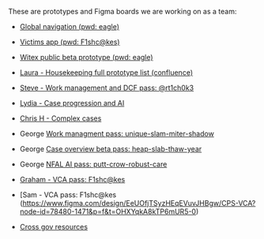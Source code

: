 These are prototypes and Figma boards we are working on as a team: 

- [Global navigation (pwd: eagle)](https://witness-expenses.herokuapp.com/FCT-v1/2-cps-user-journey/E-case-overview)
- [Victims app (pwd: F1shc@kes)](https://witness-expenses.herokuapp.com/FCT-v1/2-cps-user-journey/E-case-overview) 
- [Witex public beta prototype (pwd: eagle)](https://witness-expenses.herokuapp.com/) 

- [Laura - Housekeeping full prototype list (confluence)](https://cpsgovuk.atlassian.net/wiki/spaces/FCT2/pages/4680450073/Full+prototype+list)
- [Steve - Work management and DCF pass: @rt1ch0k3](https://www.figma.com/design/QI4IZWsK93PkMtPEeMbTtk/DCF-Information-Architecture?node-id=8657-93296&t=xm2mRpHtsAjOvf2e-1)
- [Lydia - Case progression and AI]()
- [Chris H - Complex cases](https://as-web-rumpole-ux-dev.azurewebsites.net/)
- George [Work managment pass: unique-slam-miter-shadow](https://www.figma.com/design/lmGL77tPNRgqfbqdky06T1/Work-Management_Beta-(2024%E2%80%9325-Q4)?node-id=3001-366936&t=q90JwCrIb4qA42nX-1)
- George [Case overview beta pass: heap-slab-thaw-year](https://www.figma.com/design/SrTdqks8qzmHtduanVSjt9/Case-Overview_Beta-(2024%E2%80%9325-Q4)?node-id=3-4&t=eKRXeLBQMlmxuTo8-1)
- George [NFAL AI pass: putt-crow-robust-care](https://www.figma.com/design/NGwrsWLswxVbohyzLbxAjl/NFAL-Ai_Alpha-(2024%E2%80%9325-Q4)?node-id=2105-4035&t=kfYzROR17msLciw2-1)
- [Graham - VCA pass: F1shc@kes](https://www.figma.com/design/EeUOfjTSyzHEqEVuvJHBgw/CPS-VCA?m=auto&t=ybiNpCXtN4NGt7RJ-6)
- [Sam - VCA pass: F1shc@kes (https://www.figma.com/design/EeUOfjTSyzHEqEVuvJHBgw/CPS-VCA?node-id=78480-1471&p=f&t=OHXYqkA8kTP6mUR5-0)



- [Cross gov resources](https://x-govuk.github.io/) 



